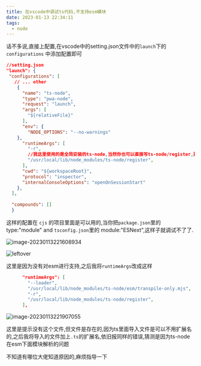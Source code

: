 ```yaml
---
title: 在vscode中调试ts代码,不支持esm模块
date: 2023-01-13 22:34:11
tags:
  - node
---
```


话不多说,直接上配置,在vscode中的setting.json文件中的`launch`下的`configurations` 中添加配置即可

```json
//setting.json
"launch": {
 "configurations": [
   // ... other
    {
      "name": "ts-node",
      "type": "pwa-node",
      "request": "launch",
      "args": [
        "${relativeFile}"
      ],
      "env": {
        "NODE_OPTIONS": "--no-warnings"
    },
      "runtimeArgs": [
        "-r",
        //我这里使用的是全局安装的ts-node,当然你也可以直接写ts-node/register,建议使用全局安装的ts-node,不然你每次调试ts代码都得装ts-node和typescript,
        "/usr/local/lib/node_modules/ts-node/register",
      ],
      "cwd": "${workspaceRoot}",
      "protocol": "inspector",
      "internalConsoleOptions": "openOnSessionStart"
    },
  ],
  
  "compounds": []
  }
```
<!-- more -->

这样的配置在 `cjs` 的项目里面是可以用的,当你把`package.json`里的type:"module" and  `tsconfig.json`里的 module:"ESNext",这样子就调试不了了.

![image-20230113221608934](https://leftover-md.oss-cn-guangzhou.aliyuncs.com/img-md/202301132216062.png)

![leftover](http://img.leftover.cn/img-md/20240319223859-2024-03-19.png)

这里是因为没有对esm进行支持,之后我将`runtimeArgs`改成这样

```json
      "runtimeArgs": [
        "--loader",
        "/usr/local/lib/node_modules/ts-node/esm/transpile-only.mjs",
        "-r",
        "/usr/local/lib/node_modules/ts-node/register",
      ],
```

![image-20230113221907055](https://leftover-md.oss-cn-guangzhou.aliyuncs.com/img-md/202301132219118.png)



这里是提示没有这个文件,但文件是存在的,因为ts里面导入文件是可以不用扩展名的,之后我将导入的文件加上`.ts`的扩展名,依旧报同样的错误,猜测是因为ts-node在esm下面模块解析的问题



不知道有哪位大佬知道原因的,麻烦指导一下
